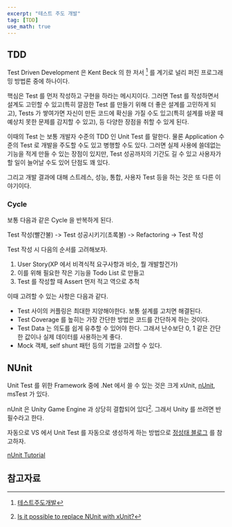 ```yaml
---
excerpt: "테스트 주도 개발"
tag: [TDD]
use_math: true
---
```


## TDD

Test Driven Development 은 Kent Beck 의 한 저서
[^TDDBE] 를 계기로 널리 퍼진 프로그래밍 방법론 중에 하나이다. 

핵심은 Test 를 먼저 작성하고 구현을 하라는 메시지이다. 그러면 Test 를 작성하면서 설계도 고민할 수 있고(특히 깔끔한 Test 를 만들기 위해 더 좋은 설계를 고민하게 되고), Tests 가 쌓여가면 자신이 만든 코드에 확신을 가질 수도 있고(특히 설계를 바꿀 때 예상치 못한 문제를 감지할 수 있고), 
등 다양한 장점을 취할 수 있게 된다.

이때의 Test 는 보통 개발자 수준의 TDD 인 Unit Test 를 말한다. 물론 Application 수준의 Test 로 개발을 주도할 수도 있고 병행할 수도 있다. 그러면 실제 사용에 쓸데없는 기능을 적게 만들 수 있는 장점이 있지만, Test 성공까지의 기간도 길 수 있고 사용자가 할 일이 늘어날 수도 있어 단점도 꽤 있다. 

그리고 개발 결과에 대해 스트레스, 성능, 통합, 사용자 Test 등을 하는 것은 또 다른 이야기이다.

### Cycle

보통 다음과 같은 Cycle 을 반복하게 된다.

Test 작성(빨간불) -> Test 성공시키기(초록불) -> Refactoring -> Test 작성

Test 작성 시 다음의 순서를 고려해보자.
1. User Story(XP 에서 비격식적 요구사항과 비슷, 뭘 개발할건가)
2. 이를 위해 필요한 작은 기능을 Todo List 로 만들고
3. Test 를 작성할 때 Assert 먼저 적고 역으로 추척

이때 고려할 수 있는 사항은 다음과 같다.
+ Test 사이의 커플링은 최대한 지양해야한다. 보통 설계를 고치면 해결된다. 
+ Test Coverage 를 높히는 가장 간단한 방법은 코드를 간단하게 하는 것이다.
+ Test Data 는 의도를 쉽게 유추할 수 있어야 한다. 그래서 난수보단 0, 1 같은 간단한 값이나 실제 데이터를 사용하는게 좋다.
+ Mock 객체, self shunt 패턴 등의 기법을 고려할 수 있다.



## NUnit

Unit Test 를 위한 Framework 중에 .Net 에서 쓸 수 있는 것은 크게 xUnit, [nUnit](https://nunit.org/), msTest 가 있다. 

nUnit 은 Unity Game Engine 과 상당히 결합되어 있다[^nUnit-Unity]. 그래서 Unity 를 쓰려면 반필수라고 한다.

자동으로 VS 에서 Unit Test 를 자동으로 생성하게 하는 방법으로 [정성태 블로그](https://www.sysnet.pe.kr/2/0/12726?pageno=14) 를 참고하자.


[nUnit Tutorial](https://www.youtube.com/watch?v=24ytq8JP2jI)





## 참고자료

[^TDDBE]: [테스트주도개발](https://product.kyobobook.co.kr/detail/S000001032985)

[^nUnit-Unity]: [Is it possible to replace NUnit with xUnit?](https://forum.unity.com/threads/is-it-possible-to-replace-nunit-with-xunit.1142923/)